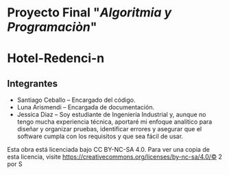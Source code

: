 # Proyecto Final "*Algoritmia y Programaciòn*"
# Hotel-Redenci-n
## Integrantes
- Santiago Ceballo – Encargado del código.
- Luna Arismendi – Encargada de documentación.
- Jessica Diaz – Soy estudiante de Ingeniería Industrial y, aunque no tengo mucha experiencia técnica, aportaré mi enfoque analítico para diseñar y organizar pruebas, identificar errores y asegurar que el software cumpla con los requisitos y que sea fácil de usar.

Esta obra está licenciada bajo CC BY-NC-SA 4.0. Para ver una copia de esta licencia, visite https://creativecommons.org/licenses/by-nc-sa/4.0/© 2 por S
